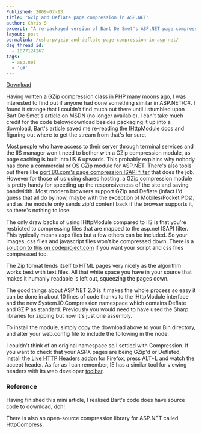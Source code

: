 ```yaml
---
Published: 2009-07-13
title: "GZip and Deflate page compression in ASP.NET"
author: Chris S
excerpt: "A re-packaged version of Bart De Smet's ASP.NET page compression using GZIP."
layout: post
permalink: /csharp/gzip-and-deflate-page-compression-in-asp-net/
dsq_thread_id:
  - 1077124267
tags:
  - asp.net
  - 'c#'
---
```

[Download][1]

Having written a GZip compression class in PHP many moons ago, I was interested to find out if anyone had done something similar in ASP.NET/C#. I found it strange that I couldn't find much out there until I stumbled upon Bart De Smet's article on MSDN (no longer available). I can't take much credit for the code below/download besides packaging it up into a download, Bart's article saved me re-reading the IHttpModule docs and figuring out where to get the stream from that's for sure.

<!--more-->

Most people who have access to their server through terminal services and the IIS manager won't need to bother with a GZip compression module, as page caching is built into IIS 6 upwards. This probably explains why nobody has done a commercial or OS GZip module for ASP.NET. There's also tools out there like [port 80.com's page compression ISAPI filter][2] that does the job. However for those of us using shared hosting, a GZip compression module is pretty handy for speeding up the responsiveness of the site and saving bandwidth. Most modern browsers support GZip and Deflate (infact I'd guess that all do by now, maybe with the exception of Mobiles/Pocket PCs), and as the module only sends zip'd content back if the browser supports it, so there's nothing to lose.

The only draw backs of using IHttpModule compared to IIS is that you're restricted to compressing files that are mapped to the asp.net ISAPI filter. This typically means aspx files but a few others can be included. So your images, css files and javascript files won't be compressed down. There is a [solution to this on codeproject.com][3] if you want your script and css files compressed too.

The Zip format lends itself to HTML pages very nicely as the algorithm works best with text files. All that white space you have in your source that makes it humanly readable is left out, squeezing the pages down. 

The good things about ASP.NET 2.0 is it makes the whole process so easy it can be done in about 10 lines of code thanks to the IHttpModule interface and the new System.IO.Compression namespace which contains Deflate and GZIP as standard. Previously you would need to have used the Sharp libraries for zipping but now it's just one assembly.

To install the module, simply copy the download above to your Bin directory, and alter your web.config file to include the following in the node:

I couldn't think of an original namespace so I settled with Compression. If you want to check that your ASPX pages are being GZip'd or Deflated, install the [Live HTTP Headers addon][4] for Firefox, press ALT+L and watch the accept header. As far as I can remember, IE has a similar tool for viewing headers with its web developer [toolbar][5].

### Reference

Having finished this mini article, I realised Bart's code does have source code to download, doh!

There is also an open-source compression library for ASP.NET called  
[HttpCompress][6].

<script src="https://gist.github.com/yetanotherchris/4754907.js"></script>

 [1]: /wp-content/uploads/2013/02/pagecompression.zip
 [2]: http://www.port80software.com/
 [3]: http://www.codeproject.com/aspnet/httpcompression.asp
 [4]: https://addons.mozilla.org/en-US/firefox/addon/3829
 [5]: http://www.microsoft.com/downloads/details.aspx?familyid=e59c3964-672d-4511-bb3e-2d5e1db91038&displaylang=en
 [6]: http://www.blowery.org/code/HttpCompressionModule.html
